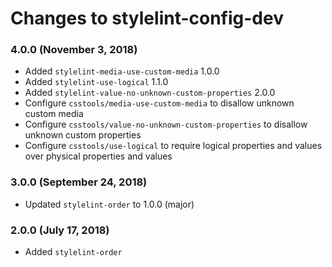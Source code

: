 # Changes to stylelint-config-dev

### 4.0.0 (November 3, 2018)

- Added `stylelint-media-use-custom-media` 1.0.0
- Added `stylelint-use-logical` 1.1.0
- Added `stylelint-value-no-unknown-custom-properties` 2.0.0
- Configure `csstools/media-use-custom-media` to disallow unknown custom media
- Configure `csstools/value-no-unknown-custom-properties` to disallow unknown
  custom properties
- Configure `csstools/use-logical` to require logical properties and values
  over physical properties and values

### 3.0.0 (September 24, 2018)

- Updated `stylelint-order` to 1.0.0 (major)

### 2.0.0 (July 17, 2018)

- Added `stylelint-order`
